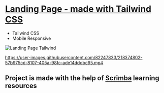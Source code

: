 # [Landing Page - made with Tailwind CSS](https://frontendella.github.io/Landing-Page/)
   
* Tailwind CSS
* Mobile Responsive

![Landing Page Tailwind](https://user-images.githubusercontent.com/82247833/218374592-24eaf63c-4638-4589-94c5-51f46060874c.png)

https://user-images.githubusercontent.com/82247833/218374802-57b975cd-8107-405a-98fc-ade14dddbc95.mp4

## Project is made with the help of [Scrimba](https://scrimba.com/allcourses) learning resources
